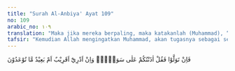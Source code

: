```yaml
---
title: "Surah Al-Anbiya' Ayat 109"
no: 109
arabic_no: ١٠٩
translation: "Maka jika mereka berpaling, maka katakanlah (Muhammad), “Aku telah menyampaikan kepadamu (ajaran) yang sama (antara kita) dan aku tidak tahu apakah yang diancamkan kepadamu itu sudah dekat atau masih jauh.”"
tafsir: "Kemudian Allah mengingatkan Muhammad, akan tugasnya sebagai seorang Rasul, yaitu hanya menyampaikan agama Allah kepada manusia. Karena itu juga mereka tidak mengindahkan seruanmu, tidak mengikuti wahyu yang disampaikan kepada mereka, maka janganlah kamu bersedih hati, dan katakanlah kepada mereka bahwa kamu telah menunjukkan kepada mereka jalan yang lurus, menuju kebahagiaan yang sempurna. Jika mereka tidak mau mengikuti dan menempuh jalan yang telah dibentangkan itu berati mereka ingin mendapat azab dari Allah.\n\nPada ayat lain Allah berfirman:\n\nDan jika mereka (tetap) mendustakanmu (Muhammad), maka katakanlah, \"Bagiku pekerjaanku dan bagimu pekerjaanmu. Kamu tidak bertanggung jawab terhadap apa yang aku kerjakan dan aku pun tidak bertanggung jawab terhadap apa yang kamu kerjakan.\" (Yunus/10: 41)\n\nJika orang-orang kafir menanyakan kepada kamu Muhammad tentang kapan azab yang dijanjikan itu akan ditimpakan, maka katakanlah kepada mereka bahwa engkau tidak tahu menahu tentang waktunya, kapan azab itu akan ditimpakan, karena wewenang sepenuhnya berada di tangan Allah, dan tidak seorang pun yang mengetahuinya."
---
```

فَاِنْ تَوَلَّوْا فَقُلْ اٰذَنْتُكُمْ عَلٰى سَوَاۤءٍۗ وَاِنْ اَدْرِيْٓ اَقَرِيْبٌ اَمْ بَعِيْدٌ مَّا تُوْعَدُوْنَ 